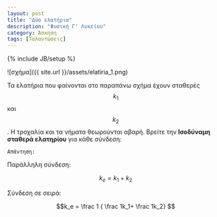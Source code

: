 ```yaml
---
layout: post
title: "Δύο ελατήρια"
description: "Φυσική Γ' Λυκείου"
category: Άσκηση
tags: [Ταλαντώσεις]
---
```

{% include JB/setup %}

![σχήμα]({{ site.url }}/assets/elatiria_1.png) 


Τα ελατήρια που φαίνονται στο παραπάνω σχήμα έχουν σταθερές $$k_1$$ και $$k_2$$. Η τροχαλία και τα νήματα θεωρούνται αβαρή. Βρείτε την **Ισοδύναμη σταθερά ελατηρίου** για κάθε σύνδεση:

`Απάντηση:`

Παράλληλη σύνδεση: 


$$k_e = k_1+k_2$$


Σύνδεση σε σειρά: 


$$k_e = \frac 1 { \frac 1k_1+ \frac 1k_2} $$